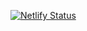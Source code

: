 [![Netlify Status](https://api.netlify.com/api/v1/badges/22892270-d11b-48bf-aa78-81987998d755/deploy-status)](https://app.netlify.com/sites/online-photo-filters/deploys)

